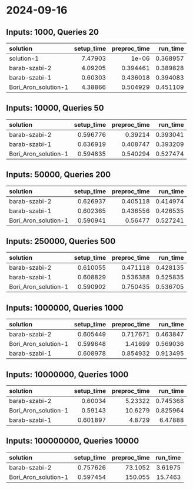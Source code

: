 # 2024-09-16

## Inputs: 1000, Queries 20

| solution             |   setup_time |   preproc_time |   run_time |
|:---------------------|-------------:|---------------:|-----------:|
| solution-1           |      7.47903 |       1e-06    |   0.368957 |
| barab-szabi-2        |      4.09205 |       0.394461 |   0.389828 |
| barab-szabi-1        |      0.60303 |       0.436018 |   0.394083 |
| Bori_Aron_solution-1 |      4.38866 |       0.504929 |   0.451109 |

## Inputs: 10000, Queries 50

| solution             |   setup_time |   preproc_time |   run_time |
|:---------------------|-------------:|---------------:|-----------:|
| barab-szabi-2        |     0.596776 |       0.39214  |   0.393041 |
| barab-szabi-1        |     0.636919 |       0.408747 |   0.393209 |
| Bori_Aron_solution-1 |     0.594835 |       0.540294 |   0.527474 |

## Inputs: 50000, Queries 200

| solution             |   setup_time |   preproc_time |   run_time |
|:---------------------|-------------:|---------------:|-----------:|
| barab-szabi-2        |     0.626937 |       0.405118 |   0.414974 |
| barab-szabi-1        |     0.602365 |       0.436556 |   0.426535 |
| Bori_Aron_solution-1 |     0.590941 |       0.56477  |   0.527241 |

## Inputs: 250000, Queries 500

| solution             |   setup_time |   preproc_time |   run_time |
|:---------------------|-------------:|---------------:|-----------:|
| barab-szabi-2        |     0.610055 |       0.471118 |   0.428135 |
| barab-szabi-1        |     0.608829 |       0.536388 |   0.525835 |
| Bori_Aron_solution-1 |     0.590902 |       0.750435 |   0.536705 |

## Inputs: 1000000, Queries 1000

| solution             |   setup_time |   preproc_time |   run_time |
|:---------------------|-------------:|---------------:|-----------:|
| barab-szabi-2        |     0.605449 |       0.717671 |   0.463847 |
| Bori_Aron_solution-1 |     0.599648 |       1.41699  |   0.569036 |
| barab-szabi-1        |     0.608978 |       0.854932 |   0.913495 |

## Inputs: 10000000, Queries 1000

| solution             |   setup_time |   preproc_time |   run_time |
|:---------------------|-------------:|---------------:|-----------:|
| barab-szabi-2        |     0.60034  |        5.23322 |   0.745368 |
| Bori_Aron_solution-1 |     0.59143  |       10.6279  |   0.825964 |
| barab-szabi-1        |     0.601897 |        4.8729  |   6.47888  |

## Inputs: 100000000, Queries 10000

| solution             |   setup_time |   preproc_time |   run_time |
|:---------------------|-------------:|---------------:|-----------:|
| barab-szabi-2        |     0.757626 |        73.1052 |    3.61975 |
| Bori_Aron_solution-1 |     0.597454 |       150.055  |   15.7463  |